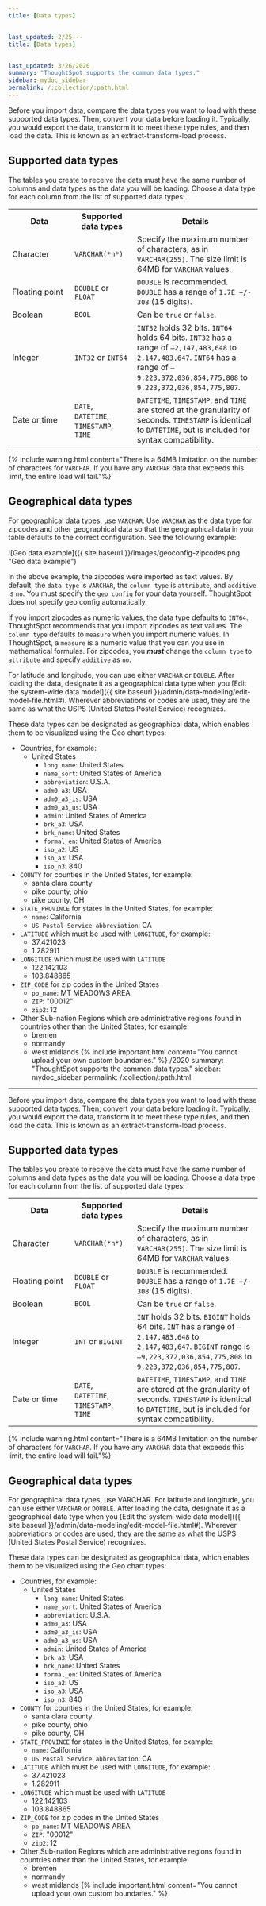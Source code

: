 ```yaml
---
title: [Data types]


last_updated: 2/25---
title: [Data types]


last_updated: 3/26/2020
summary: "ThoughtSpot supports the common data types."
sidebar: mydoc_sidebar
permalink: /:collection/:path.html
---
```

Before you import data, compare the data types you want to load with these supported data types. Then, convert your data before loading it. Typically, you would export the data, transform it to meet these type rules, and then load the data. This is known as an extract-transform-load process.

## Supported data types

The tables you create to receive the data must have the same number of columns and data types as the data you will be loading. Choose a data type for each column from the list of supported data types:

<table>
<colgroup>
<col width="25%" />
<col width="25%" />
<col width="50%" />
</colgroup>
  <tr>
    <th>Data</th>
    <th>Supported data types</th>
    <th>Details</th>
  </tr>
  <tr>
    <td>Character</td>
    <td><code>VARCHAR(*n*)</code></td>
    <td>Specify the maximum number of characters, as in <code>VARCHAR(255)</code>. The size limit is 64MB for <code>VARCHAR</code> values.</td>
  </tr>
  <tr>
    <td>Floating point</td>
    <td><code>DOUBLE</code> or <code>FLOAT</code></td>
    <td><code>DOUBLE</code> is recommended. <code>DOUBLE</code> has a range of <code>1.7E +/- 308</code> (15 digits).</td>
  </tr>
  <tr>
    <td>Boolean</td>
    <td><code>BOOL</code></td>
    <td>Can be <code>true</code> or <code>false</code>.</td>
  </tr>
  <tr>
    <td>Integer</td>
    <td><code>INT32</code> or <code>INT64</code></td>
    <td><code>INT32</code> holds 32 bits. <code>INT64</code> holds 64 bits. <code>INT32</code> has a range of <code>–2,147,483,648</code> to <code>2,147,483,647</code>. <code>INT64</code> has a range of <code>–9,223,372,036,854,775,808</code> to <code>9,223,372,036,854,775,807</code>.</td>
  </tr>
  <tr>
    <td>Date or time</td>
    <td><code>DATE</code>,  <code>DATETIME</code>, <code>TIMESTAMP</code>, <code>TIME</code></td>
    <td><code>DATETIME</code>, <code>TIMESTAMP</code>, and <code>TIME</code> are stored at the granularity of seconds. <code>TIMESTAMP</code> is identical to <code>DATETIME</code>, but is included for syntax compatibility.</td>
  </tr>
</table>

{% include warning.html content="There is a 64MB limitation on the number of characters for `VARCHAR`. If you have any `VARCHAR` data that exceeds this limit, the entire load will fail."%}

## Geographical data types

For geographical data types, use `VARCHAR`. Use `VARCHAR` as the data type for zipcodes and other geographical data so that the geographical data in your table defaults to the correct configuration. See the following example:

![Geo data example]({{ site.baseurl }}/images/geoconfig-zipcodes.png "Geo data example")

In the above example, the zipcodes were imported as text values. By default, the `data type` is `VARCHAR`, the `column type` is `attribute`, and `additive` is `no`. You must specify the `geo config` for your data yourself. ThoughtSpot does not specify geo config automatically.

If you import zipcodes as numeric values, the data type defaults to `INT64`. ThoughtSpot recommends that you import zipcodes as text values. The `column type` defaults to  `measure` when you import numeric values. In ThoughtSpot, a `measure` is a numeric value that you can you use in mathematical formulas. For zipcodes, you ***must*** change the `column type` to `attribute` and specify `additive` as `no`.

For latitude and longitude, you can use either `VARCHAR` or `DOUBLE`. After loading the data, designate it as a geographical data type when you [Edit the system-wide data model]({{ site.baseurl }}/admin/data-modeling/edit-model-file.html#). Wherever abbreviations or codes are used, they are the same as what the USPS (United States Postal Service) recognizes.

These data types can be designated as geographical data, which enables them to be visualized using the Geo chart types:

* Countries, for example:
  - United States
    -   `long name`: United States
    -   `name_sort`: United States of America
    -   `abbreviation`: U.S.A.
    -   `adm0_a3`: USA
    -   `adm0_a3_is`: USA
    -   `adm0_a3_us`: USA
    -   `admin`: United States of America
    -   `brk_a3`: USA
    -   `brk_name`: United States
    -   `formal_en`: United States of America
    -   `iso_a2`: US
    -   `iso_a3`: USA
    -   `iso_n3`: 840
* `COUNTY` for counties in the United States, for example:
  -   santa clara county
  -   pike county, ohio
  -   pike county, OH
* `STATE_PROVINCE` for states in the United States, for example:
  -   `name`: California
  -   `US Postal Service abbreviation`: CA
* `LATITUDE` which must be used with `LONGITUDE`, for example:
  -   37.421023
  -   1.282911
* `LONGITUDE` which must be used with `LATITUDE`
  -   122.142103
  -   103.848865
* `ZIP_CODE` for zip codes in the United States
  -   `po_name`: MT MEADOWS AREA
  -   `ZIP`: "00012"
  -   `zip2`: 12
* Other Sub-nation Regions which are administrative regions found in countries other than the United States, for example:
  -   bremen
  -   normandy
  -   west midlands
  {% include important.html content="You cannot upload your own custom boundaries." %}
/2020
summary: "ThoughtSpot supports the common data types."
sidebar: mydoc_sidebar
permalink: /:collection/:path.html
---
Before you import data, compare the data types you want to load with these supported data types. Then, convert your data before loading it. Typically, you would export the data, transform it to meet these type rules, and then load the data. This is known as an extract-transform-load process.

## Supported data types

The tables you create to receive the data must have the same number of columns and data types as the data you will be loading. Choose a data type for each column from the list of supported data types:

<table>
<colgroup>
<col width="25%" />
<col width="25%" />
<col width="50%" />
</colgroup>
  <tr>
    <th>Data</th>
    <th>Supported data types</th>
    <th>Details</th>
  </tr>
  <tr>
    <td>Character</td>
    <td><code>VARCHAR(*n*)</code></td>
    <td>Specify the maximum number of characters, as in <code>VARCHAR(255)</code>. The size limit is 64MB for <code>VARCHAR</code> values.</td>
  </tr>
  <tr>
    <td>Floating point</td>
    <td><code>DOUBLE</code> or <code>FLOAT</code></td>
    <td><code>DOUBLE</code> is recommended. <code>DOUBLE</code> has a range of <code>1.7E +/- 308</code> (15 digits).</td>
  </tr>
  <tr>
    <td>Boolean</td>
    <td><code>BOOL</code></td>
    <td>Can be <code>true</code> or <code>false</code>.</td>
  </tr>
  <tr>
    <td>Integer</td>
    <td><code>INT</code> or <code>BIGINT</code></td>
    <td><code>INT</code> holds 32 bits. <code>BIGINT</code> holds 64 bits. <code>INT</code> has a range of <code>–2,147,483,648</code> to <code>2,147,483,647</code>. <code>BIGINT</code> range is <code>–9,223,372,036,854,775,808</code> to <code>9,223,372,036,854,775,807</code>.</td>
  </tr>
  <tr>
    <td>Date or time</td>
    <td><code>DATE</code>,  <code>DATETIME</code>, <code>TIMESTAMP</code>, <code>TIME</code></td>
    <td><code>DATETIME</code>, <code>TIMESTAMP</code>, and <code>TIME</code> are stored at the granularity of seconds. <code>TIMESTAMP</code> is identical to <code>DATETIME</code>, but is included for syntax compatibility.</td>
  </tr>
</table>

{% include warning.html content="There is a 64MB limitation on the number of characters for `VARCHAR`. If you have any `VARCHAR` data that exceeds this limit, the entire load will fail."%}

## Geographical data types

For geographical data types, use VARCHAR. For latitude and longitude, you can use either `VARCHAR` or `DOUBLE`. After loading the data, designate it as a geographical data type when you [Edit the system-wide data model]({{ site.baseurl }}/admin/data-modeling/edit-model-file.html#). Wherever abbreviations or codes are used, they are the same as what the USPS (United States Postal Service) recognizes.

These data types can be designated as geographical data, which enables them to be visualized using the Geo chart types:

* Countries, for example:
  - United States
    -   `long name`: United States
    -   `name_sort`: United States of America
    -   `abbreviation`: U.S.A.
    -   `adm0_a3`: USA
    -   `adm0_a3_is`: USA
    -   `adm0_a3_us`: USA
    -   `admin`: United States of America
    -   `brk_a3`: USA
    -   `brk_name`: United States
    -   `formal_en`: United States of America
    -   `iso_a2`: US
    -   `iso_a3`: USA
    -   `iso_n3`: 840
* `COUNTY` for counties in the United States, for example:
  -   santa clara county
  -   pike county, ohio
  -   pike county, OH
* `STATE_PROVINCE` for states in the United States, for example:
  -   `name`: California
  -   `US Postal Service abbreviation`: CA
* `LATITUDE` which must be used with `LONGITUDE`, for example:
  -   37.421023
  -   1.282911
* `LONGITUDE` which must be used with `LATITUDE`
  -   122.142103
  -   103.848865
* `ZIP_CODE` for zip codes in the United States
  -   `po_name`: MT MEADOWS AREA
  -   `ZIP`: "00012"
  -   `zip2`: 12
* Other Sub-nation Regions which are administrative regions found in countries other than the United States, for example:
  -   bremen
  -   normandy
  -   west midlands
  {% include important.html content="You cannot upload your own custom boundaries." %}
